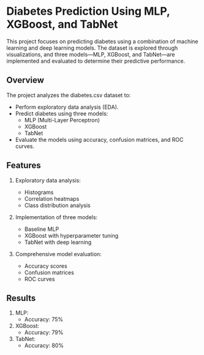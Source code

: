 # Diabetes Prediction Using MLP, XGBoost, and TabNet

This project focuses on predicting diabetes using a combination of machine learning and deep learning models. The dataset is explored through visualizations, and three models—MLP, XGBoost, and TabNet—are implemented and evaluated to determine their predictive performance.

## Overview
The project analyzes the diabetes.csv dataset to:
* Perform exploratory data analysis (EDA).
* Predict diabetes using three models:
  * MLP (Multi-Layer Perceptron)
  * XGBoost
  * TabNet
* Evaluate the models using accuracy, confusion matrices, and ROC curves.

## Features
1. Exploratory data analysis:
    * Histograms
    * Correlation heatmaps
    * Class distribution analysis

2. Implementation of three models:
    * Baseline MLP
    * XGBoost with hyperparameter tuning
    * TabNet with deep learning

3. Comprehensive model evaluation:
    * Accuracy scores
    * Confusion matrices
    * ROC curves

## Results
1. MLP:
    * Accuracy: 75%
2. XGBoost:
    * Accuracy: 79%
3. TabNet:
    * Accuracy: 80%
